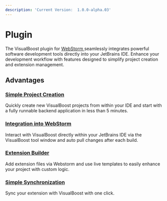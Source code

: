 ```yaml
---
description: 'Current Version:  1.0.0-alpha.03'
---
```


# Plugin

The VisualBoost plugin for [WebStorm ](https://www.jetbrains.com/webstorm/)seamlessly integrates powerful software development tools directly into your JetBrains IDE. Enhance your development workflow with features designed to simplify project creation and extension management.

## Advantages

### [Simple Project Creation](create-project.md)

Quickly create new VisualBoost projects from within your IDE and start with a fully runnable backend application in less than 5 minutes.

### [Integration into WebStorm](toolwindow.md)

Interact with VisualBoost directly within your JetBrains IDE via the VisualBoost tool window and auto pull changes after each build.&#x20;

### [Extension Builder](extensions.md)

Add extension files via Webstorm and use live templates to easily enhance your project with custom logic.

### [Simple Synchronization](extensions.md#synchronize-with-visualboost)

Sync your extension with VisualBoost with one click.





